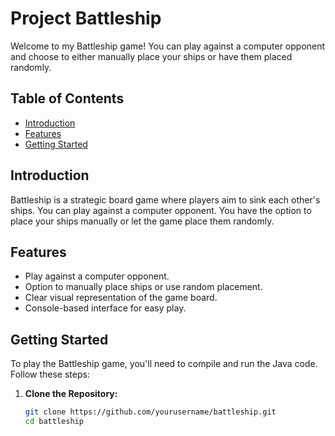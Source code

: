 # Project Battleship

Welcome to my Battleship game! You can play against a computer opponent and choose to either manually place your ships or have them placed randomly.

## Table of Contents

- [Introduction](#introduction)
- [Features](#features)
- [Getting Started](#getting-started)

## Introduction

Battleship is a strategic board game where players aim to sink each other's ships. You can play against a computer opponent. You have the option to place your ships manually or let the game place them randomly.

## Features

- Play against a computer opponent.
- Option to manually place ships or use random placement.
- Clear visual representation of the game board.
- Console-based interface for easy play.

## Getting Started

To play the Battleship game, you'll need to compile and run the Java code. Follow these steps:

1. **Clone the Repository:**

   ```bash
   git clone https://github.com/yourusername/battleship.git
   cd battleship
